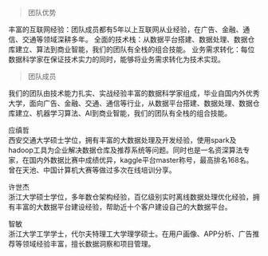 >团队优势

丰富的互联网经验：团队成员都有5年以上互联网从业经验，在广告、金融、通信、交通等领域深耕多年。
全面的技术栈：从数据平台搭建、数据处理、数据仓库建立、算法到商业智能，我们的团队有全栈的组合技能。
业务需求转化：每位数据科学家在保证技术实力的同时，能够将业务需求转化为技术实现。

> 团队成员

我们的团队由技术能力扎实、实战经验丰富的数据科学家组成，毕业自国内外优秀大学，面向广告、金融、交通、通信等行业，从数据平台搭建、数据处理、数据仓库建立、机器学习算法、AI到商业智能，我们的团队有全栈的组合技能。

应缜哲  
西安交通大学硕士学位，拥有丰富的大数据处理及开发经验，使用spark及hadoop工具为企业解决数据仓库及推荐系统等问题。同时也是一名资深算法专家，在国内外数据比赛中成绩优异，kaggle平台master称号，最高排名168名。曾在天池、中国计算机大赛等做过多次在线培训分享。

许世杰  
浙江大学硕士学位，多年数仓架构经验，百亿级别实时离线数据处理优化经验，拥有丰富的大数据平台建设经验，帮助近十个客户建设自己的大数据平台。

智敏   
浙江大学工学学士，代尔夫特理工大学理学硕士。在用户画像、APP分析、广告推荐等领域经验丰富，擅长数据洞察和项目管理。




